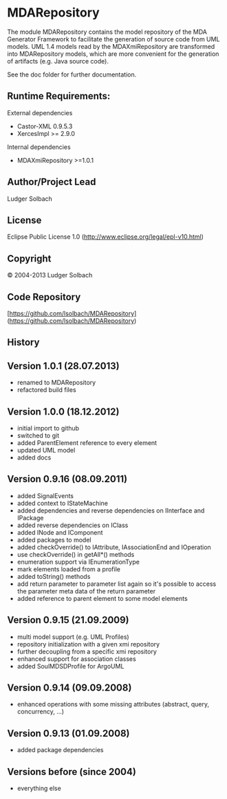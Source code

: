 MDARepository
=============

The module MDARepository contains the model repository of the MDA Generator
Framework to facilitate the generation of source code from UML models.
UML 1.4 models read by the MDAXmiRepository are transformed into MDARepository
models, which are more convenient for the generation of artifacts (e.g. Java source code).

See the doc folder for further documentation.

Runtime Requirements:
---------------------
External dependencies
* Castor-XML 0.9.5.3
* XercesImpl >= 2.9.0

Internal dependencies
* MDAXmiRepository >=1.0.1

Author/Project Lead
-------------------
Ludger Solbach

License
-------
Eclipse Public License 1.0 (http://www.eclipse.org/legal/epl-v10.html)

Copyright
---------
© 2004-2013 Ludger Solbach

Code Repository
---------------
[https://github.com/lsolbach/MDARepository] (https://github.com/lsolbach/MDARepository)

History
-------

Version 1.0.1 (28.07.2013)
--------------------------
* renamed to MDARepository
* refactored build files

Version 1.0.0 (18.12.2012)
--------------------------
* initial import to github
* switched to git
* added ParentElement reference to every element
* updated UML model
* added docs

Version 0.9.16 (08.09.2011)
---------------------------
* added SignalEvents
* added context to IStateMachine
* added dependencies and reverse dependencies on IInterface and IPackage
* added reverse dependencies on IClass
* added INode and IComponent
* added packages to model
* added checkOverride() to IAttribute, IAssociationEnd and IOperation
* use checkOverride() in getAll*() methods
* enumeration support via IEnumerationType
* mark elements loaded from a profile
* added toString() methods
* add return parameter to parameter list again so it's possible to
    access the parameter meta data of the return parameter
* added reference to parent element to some model elements

Version 0.9.15 (21.09.2009)
---------------------------
* multi model support (e.g. UML Profiles)
* repository initialization with a given xmi repository
* further decoupling from a specific xmi repository
* enhanced support for association classes
* added SoulMDSDProfile for ArgoUML

Version 0.9.14 (09.09.2008)
---------------------------
* enhanced operations with some missing attributes (abstract, query, concurrency, ...)

Version 0.9.13 (01.09.2008)
---------------------------
* added package dependencies

Versions before (since 2004)
----------------------------
* everything else
